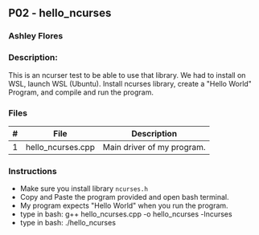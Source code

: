 ## P02 - hello_ncurses
### Ashley Flores
### Description:

This is an ncurser test to be able to use that library. We had to install on WSL, launch WSL (Ubuntu). Install ncurses library, create a "Hello World" Program, and compile and run the program.

### Files

|   #   | File             | Description                                        |
| :---: | ---------------  | -------------------------------------------------- |
|   1   | hello_ncurses.cpp| Main driver of my program.                         |

### Instructions

- Make sure you install library `ncurses.h`
- Copy and Paste the program provided and open bash terminal.
- My program expects "Hello World" when you run the program.
- type in bash: g++ hello_ncurses.cpp -o hello_ncurses -lncurses
- type in bash: ./hello_ncurses


